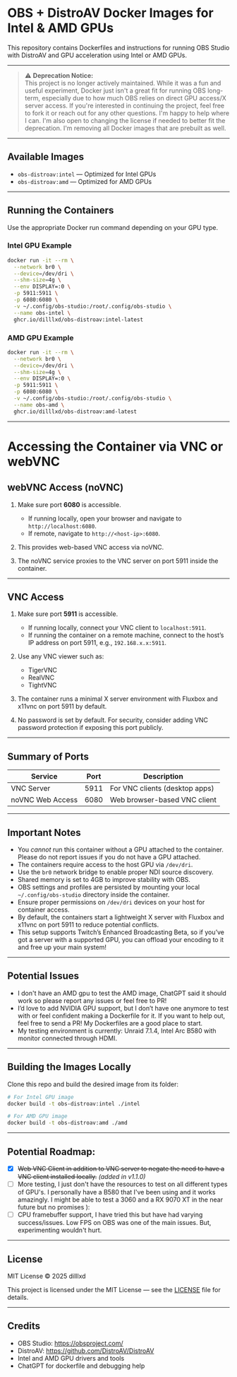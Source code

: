 # OBS + DistroAV Docker Images for Intel & AMD GPUs

This repository contains Dockerfiles and instructions for running OBS Studio with DistroAV and GPU acceleration using Intel or AMD GPUs.

---

> ⚠️ **Deprecation Notice:**  
> This project is no longer actively maintained. While it was a fun and useful experiment, Docker just isn't a great fit for running OBS long-term, especially due to how much OBS relies on direct GPU access/X server access. If you're interested in continuing the project, feel free to fork it or reach out for any other questions. I'm happy to help where I can. I'm also open to changing the license if needed to better fit the deprecation. I'm removing all Docker images that are prebuilt as well.

---

## Available Images

- `obs-distroav:intel` — Optimized for Intel GPUs 
- `obs-distroav:amd` — Optimized for AMD GPUs

---

## Running the Containers

Use the appropriate Docker run command depending on your GPU type.

### Intel GPU Example

```bash
docker run -it --rm \
  --network br0 \
  --device=/dev/dri \
  --shm-size=4g \
  --env DISPLAY=:0 \
  -p 5911:5911 \
  -p 6080:6080 \
  -v ~/.config/obs-studio:/root/.config/obs-studio \
  --name obs-intel \
  ghcr.io/dilllxd/obs-distroav:intel-latest
```

### AMD GPU Example

```bash
docker run -it --rm \
  --network br0 \
  --device=/dev/dri \
  --shm-size=4g \
  --env DISPLAY=:0 \
  -p 5911:5911 \
  -p 6080:6080 \
  -v ~/.config/obs-studio:/root/.config/obs-studio \
  --name obs-amd \
  ghcr.io/dilllxd/obs-distroav:amd-latest
```

---

# Accessing the Container via VNC or webVNC

## webVNC Access (noVNC)

1. Make sure port **6080** is accessible.
   - If running locally, open your browser and navigate to `http://localhost:6080`.
   - If remote, navigate to `http://<host-ip>:6080`.

2. This provides web-based VNC access via noVNC.

3. The noVNC service proxies to the VNC server on port 5911 inside the container.

---

## VNC Access

1. Make sure port **5911** is accessible.
   - If running locally, connect your VNC client to `localhost:5911`.
   - If running the container on a remote machine, connect to the host’s IP address on port 5911, e.g., `192.168.x.x:5911`.

2. Use any VNC viewer such as:
   - TigerVNC
   - RealVNC
   - TightVNC

3. The container runs a minimal X server environment with Fluxbox and x11vnc on port 5911 by default.

4. No password is set by default. For security, consider adding VNC password protection if exposing this port publicly.

---

## Summary of Ports

| Service          | Port | Description                       |
|------------------|------|---------------------------------|
| VNC Server       | 5911 | For VNC clients (desktop apps)  |
| noVNC Web Access | 6080 | Web browser-based VNC client    |

---

## Important Notes

- You *cannot* run this container without a GPU attached to the container. Please do not report issues if you do not have a GPU attached.
- The containers require access to the host GPU via `/dev/dri`.
- Use the `br0` network bridge to enable proper NDI source discovery.
- Shared memory is set to 4GB to improve stability with OBS.
- OBS settings and profiles are persisted by mounting your local `~/.config/obs-studio` directory inside the container.
- Ensure proper permissions on `/dev/dri` devices on your host for container access.
- By default, the containers start a lightweight X server with Fluxbox and x11vnc on port 5911 to reduce potential conflicts.
- This setup supports Twitch’s Enhanced Broadcasting Beta, so if you’ve got a server with a supported GPU, you can offload your encoding to it and free up your main system!

---

## Potential Issues

- I don't have an AMD gpu to test the AMD image, ChatGPT said it should work so please report any issues or feel free to PR!
- I’d love to add NVIDIA GPU support, but I don’t have one anymore to test with or feel confident making a Dockerfile for it. If you want to help out, feel free to send a PR! My Dockerfiles are a good place to start.
- My testing environment is currently: Unraid 7.1.4, Intel Arc B580 with monitor connected through HDMI.

---

## Building the Images Locally

Clone this repo and build the desired image from its folder:

```bash
# For Intel GPU image
docker build -t obs-distroav:intel ./intel

# For AMD GPU image
docker build -t obs-distroav:amd ./amd
```

---

## Potential Roadmap:

- [x] ~~Web VNC Client in addition to VNC server to negate the need to have a VNC client installed locally.~~ _(added in v1.1.0)_
- [ ] More testing, I just don't have the resources to test on all different types of GPU's. I personally have a B580 that I've been using and it works amazingly. I might be able to test a 3060 and a RX 9070 XT in the near future but no promises ):
- [ ] CPU framebuffer support, I have tried this but have had varying success/issues. Low FPS on OBS was one of the main issues. But, experimenting wouldn't hurt.

---

## License

MIT License © 2025 dilllxd

This project is licensed under the MIT License — see the [LICENSE](./LICENSE) file for details.

---

## Credits

- OBS Studio: https://obsproject.com/  
- DistroAV: https://github.com/DistroAV/DistroAV  
- Intel and AMD GPU drivers and tools
- ChatGPT for dockerfile and debugging help
